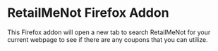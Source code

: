 RetailMeNot Firefox Addon
========

This Firefox addon will open a new tab to search RetailMeNot for your current webpage to see if there are any coupons that you can utilize.